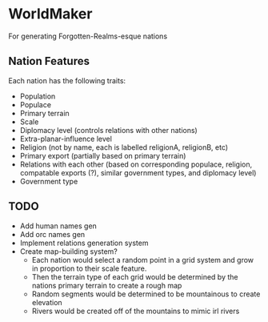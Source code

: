 # WorldMaker
For generating Forgotten-Realms-esque nations

## Nation Features
Each nation has the following traits:
- Population
- Populace
- Primary terrain
- Scale
- Diplomacy level (controls relations with other nations)
- Extra-planar-influence level
- Religion (not by name, each is labelled religionA, religionB, etc)
- Primary export (partially based on primary terrain)
- Relations with each other (based on corresponding populace, religion, compatable exports (?), similar government types, and diplomacy level)
- Government type

## TODO
- Add human names gen
- Add orc names gen
- Implement relations generation system
- Create map-building system?
  - Each nation would select a random point in a grid system and grow in proportion to their scale feature.
  - Then the terrain type of each grid would be determined by the nations primary terrain to create a rough map
  - Random segments would be determined to be mountainous to create elevation
  - Rivers would be created off of the mountains to mimic irl rivers
